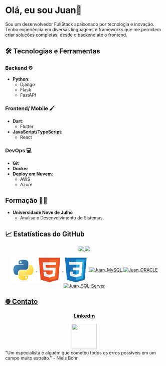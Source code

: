  # Olá, eu sou Juan👋

Sou um desenvolvedor FullStack apaixonado por tecnologia e inovação. Tenho experiência em diversas linguagens e frameworks que me permitem criar soluções completas, desde o backend até o frontend.

## 🛠️ Tecnologias e Ferramentas

### Backend ⚙️
- **Python**:
  - Django
  - Flask
  - FastAPI

### Frontend/ Mobile 🖌️
- **Dart**:
  - Flutter
- **JavaScript/TypeScript**:
  - React

### DevOps 💻
- **Git**
- **Docker**
- **Deploy em Nuvem**:
  - AWS
  - Azure

## Formação 👨‍🎓
- **Universidade Nove de Julho**
  - Analise e Desenvolvimento de Sistemas. 


## 📈 Estatísticas do GitHub

<div align="center">
  <a href="https://github.com/Juanliamlf">
  <img height="150em" src="https://github-readme-stats.vercel.app/api?username=Juanlimalf&show_icons=true&theme=dark&include_all_commits=true&count_private=true"/>
  <img height="150em" src="https://github-readme-stats.vercel.app/api/top-langs/?username=Juanlimalf&layout=compact&langs_count=7&theme=dark"/>
</div>
<div style="display: inline_block" align="center"><br>
  <img align="center" alt="Juan_Python" height="80" width="80" src="https://raw.githubusercontent.com/devicons/devicon/master/icons/python/python-original.svg">
  <img align="center" alt="juan_HTML" height="80" width="80" src="https://raw.githubusercontent.com/devicons/devicon/master/icons/html5/html5-original.svg">
  <img align="center" alt="Juan_CSS" height="80" width="80" src="https://raw.githubusercontent.com/devicons/devicon/master/icons/css3/css3-original.svg">
  <img align="center" alt="Juan_MySQL" height="80" width="80" src="https://cdn.freebiesupply.com/logos/thumbs/2x/mysql-5-logo.png">
  <img align="center" alt="Juan_ORACLE" height="80" width="80" src="https://download.logo.wine/logo/Oracle_Corporation/Oracle_Corporation-Logo.wine.png">
  <img align="center" alt="Juan_SQL-Server" height="80" width="80" src="https://www.svgrepo.com/show/303229/microsoft-sql-server-logo.svg">
</div>

  
## 🌐 Contato

<div align="center">  
  <h3>Linkedin</h3>
  <a href="https://www.linkedin.com/in/juan-lima-225163154" target="_blank"><img height="80" width="80" src="https://cdn.icon-icons.com/icons2/3041/PNG/512/linkedin_logo_icon_189225.png" target="_blank"></a> 
</div>
"Um especialista é alguém que cometeu todos os erros possíveis em um campo muito estreito." - Niels Bohr